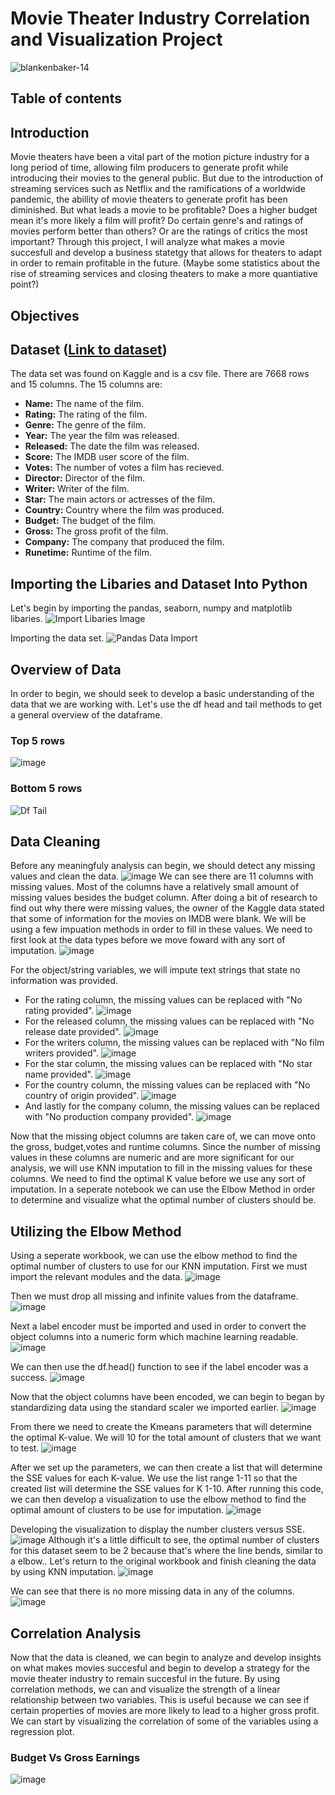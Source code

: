 # Movie Theater Industry Correlation and Visualization Project


![blankenbaker-14](https://user-images.githubusercontent.com/115194266/211164070-aa772601-c268-49c7-aa1c-1e6de74502e3.jpg)
## Table of contents
## Introduction
Movie theaters have been a vital part of the motion picture industry for a long period of time, allowing film producers to generate profit while introducing their movies to the general public. But due to the introduction of streaming services such as Netflix and the ramifications of a worldwide pandemic, the abillity of movie theaters to generate profit has been diminished. But what leads a movie to be profitable? Does a higher budget mean it's more likely a film will profit? Do certain genre's and ratings of movies perform better than others? Or are the ratings of critics the most important? Through this project, I will analyze what makes a movie succesfull and develop a business statetgy that allows for theaters to adapt in order to remain profitable in the future. (Maybe some statistics about the rise of streaming services and closing theaters to make a more quantiative point?)

## Objectives

## Dataset ([Link to dataset](https://www.kaggle.com/datasets/danielgrijalvas/movies))
The data set was found on Kaggle and is a csv file. There are 7668 rows and 15 columns. The 15 columns are:
* **Name:** The name of the film.
* **Rating:** The rating of the film.
* **Genre:** The genre of the film.
* **Year:** The year the film was released.
* **Released:** The date the film was released.
* **Score:** The IMDB user score of the film.
* **Votes:** The number of votes a film has recieved.
* **Director:** Director of the film.
* **Writer:** Writer of the film.
* **Star:** The main actors or actresses of the film.
* **Country:** Country where the film was produced.
* **Budget:** The budget of the film.
* **Gross:** The gross profit of the film.
* **Company:** The company that produced the film.
* **Runetime:** Runtime of the film.

## Importing the Libaries and Dataset Into Python
Let's begin by importing the pandas, seaborn, numpy and matplotlib libaries. 
![Import Libaries Image](https://user-images.githubusercontent.com/115194266/211173986-a20effb5-10a5-4a46-bd06-3a8c95e85f7c.JPG)

Importing the data set.
![Pandas Data Import](https://user-images.githubusercontent.com/115194266/211174190-bd309ce2-8f29-4127-942d-1bc6fbd5573e.JPG)

## Overview of Data
In order to begin, we should seek to develop a basic understanding of the data that we are working with. Let's use the df head and tail methods to get a general overview of the dataframe. 
### Top 5 rows
![image](https://user-images.githubusercontent.com/115194266/211916457-1d0d36ee-f973-4e41-aada-8be02e4e433b.png)
### Bottom 5 rows
![Df Tail](https://user-images.githubusercontent.com/115194266/211174541-fab3bd72-51e2-4408-9600-b6af85bec25b.JPG)

## Data Cleaning
Before any meaningfuly analysis can begin, we should detect any missing values and clean the data. 
![image](https://user-images.githubusercontent.com/115194266/211684627-fbcaacf2-343d-4608-b3b5-0d78198ea77e.png)
We can see there are 11 columns with missing values. Most of the columns have a relatively small amount of missing values besides the budget column. After doing a bit of research to find out why there were missing values, the owner of the Kaggle data stated that some of information for the movies on IMDB were blank. We will be using a few impuation methods in order to fill in these values. We need to first look at the data types before we move foward with any sort of imputation. 
![image](https://user-images.githubusercontent.com/115194266/211686216-52ae2ac4-15c6-4655-b78f-ad343df6b2da.png)

For the object/string variables, we will impute text strings that state no information was provided.
* For the rating column, the missing values can be replaced with "No rating provided".
![image](https://user-images.githubusercontent.com/115194266/211686877-f594635f-8d89-47cc-ad7a-44011eafdb0e.png)
* For the released column, the missing values can be replaced with "No release date provided".
![image](https://user-images.githubusercontent.com/115194266/211687681-4e1c2ba2-3774-4fa5-8b1f-41fd8cf5c7df.png)
* For the writers column, the missing values can be replaced with "No film writers provided".
![image](https://user-images.githubusercontent.com/115194266/211687627-971c3d60-ca9b-41d2-93b2-faf24ab3bcff.png)
* For the star column, the missing values can be replaced with "No star name provided".
![image](https://user-images.githubusercontent.com/115194266/211687843-e01c053a-6c16-4333-bcb3-f4b615f74615.png)
* For the country column, the missing values can be replaced with "No country of origin provided".
![image](https://user-images.githubusercontent.com/115194266/211916613-dc5a0884-5b3e-441b-b61e-0d7a34756c98.png)
* And lastly for the company column, the missing values can be replaced with "No production company provided".
![image](https://user-images.githubusercontent.com/115194266/211916657-9ac5149c-24a5-4de3-84dd-1b6c2876a20c.png)

Now that the missing object columns are taken care of, we can move onto the gross, budget,votes and runtime columns. Since the number of missing values in these columns are numeric and are more significant for our analysis, we will use KNN imputation to fill in the missing values for these columns. We need to find the optimal K value before we use any sort of imputation. In a seperate notebook we can use the Elbow Method in order to determine and visualize what the optimal number of clusters should be.

## Utilizing the Elbow Method
Using a seperate workbook, we can use the elbow method to find the optimal number of clusters to use for our KNN imputation. First we must import the relevant modules  and the data. 
![image](https://user-images.githubusercontent.com/115194266/211922559-99a338e3-cd6c-419e-a3b5-2d53afaa8884.png)

Then we must drop all missing and infinite values from the dataframe. 
![image](https://user-images.githubusercontent.com/115194266/211919943-3062062c-5295-4532-a726-2bc97f53e24d.png)

Next a label encoder must be imported and used in order to convert the object columns into a numeric form which machine learning readable. 
![image](https://user-images.githubusercontent.com/115194266/211920254-9b57fe54-9020-4ddc-9e1d-d2669e15d82f.png)

We can then use the df.head() function to see if the label encoder was a success.
![image](https://user-images.githubusercontent.com/115194266/211920368-867108cd-7ea4-42a5-af7c-d1c999554b5e.png)

Now that the object columns have been encoded, we can begin to began by standardizing data using the standard scaler we imported earlier.
![image](https://user-images.githubusercontent.com/115194266/211923011-df75e28f-2bd0-4e0a-94a7-b3a84866af36.png)

From there we need to create the Kmeans parameters that will determine the optimal K-value. We will 10 for the total amount of clusters that we want to test.
![image](https://user-images.githubusercontent.com/115194266/211923408-ee81b167-1e36-4951-82ff-179dfcce0cea.png)

After we set up the parameters, we can then create a list that will determine the SSE values for each K-value. We use the list range 1-11 so that the created list will determine the SSE values for K 1-10. After running this code, we can then develop a visualization to use the elbow method to find the optimal amount of clusters to be use for imputation.
![image](https://user-images.githubusercontent.com/115194266/211924463-f65420a1-c206-4ac1-98cf-e866ba456c0d.png)

Developing the visualization to display the number clusters versus SSE.
![image](https://user-images.githubusercontent.com/115194266/211924863-b4fc9735-a301-4a7f-aecc-9cabc754ccf4.png)
Although it's a little difficult to see, the optimal number of clusters for this dataset seem to be 2 because that's where the line bends, similar to a elbow.. Let's return to the original workbook and finish cleaning the data by using KNN imputation.
![image](https://user-images.githubusercontent.com/115194266/211925703-1487a6e4-8daa-4a77-bfdb-6dde56ee106d.png)

We can see that there is no more missing data in any of the columns. 
![image](https://user-images.githubusercontent.com/115194266/211926177-1fe243b9-2acf-48b7-9dd7-b7d621312b5b.png)




## Correlation Analysis
Now that the data is cleaned, we can begin to analyze and develop insights on what makes movies succesful and begin to develop a strategy for the movie theater industry to remain succesful in the future. By using correlation methods, we can and visualize the strength of a linear relationship between two variables. This is useful because we can see if certain properties of movies are more likely to lead to a higher gross profit. We can start by visualizing the correlation of some of the variables using a regression plot. 

### Budget Vs Gross Earnings
![image](https://user-images.githubusercontent.com/115194266/212206526-3c54c5f8-7049-4b3b-a769-eefcf1b3f8c9.png)




